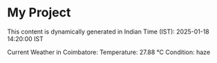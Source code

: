 # My Project

This content is dynamically generated in Indian Time (IST): 2025-01-18 14:20:00 IST


Current Weather in Coimbatore:
Temperature: 27.88 °C
Condition: haze
